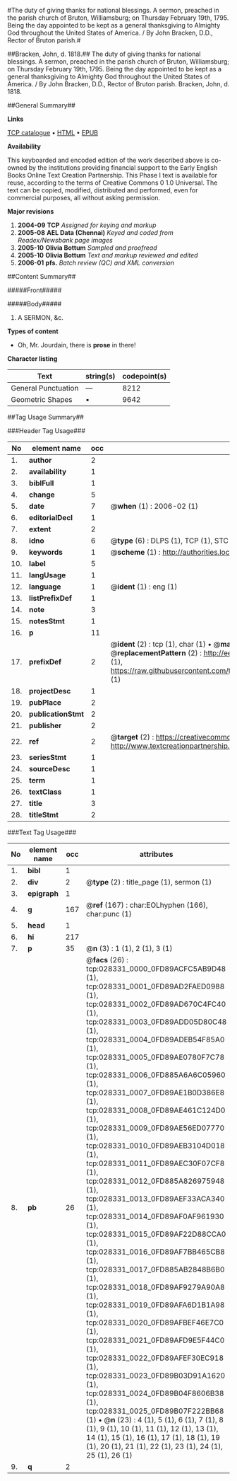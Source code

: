 #The duty of giving thanks for national blessings. A sermon, preached in the parish church of Bruton, Williamsburg; on Thursday February 19th, 1795. Being the day appointed to be kept as a general thanksgiving to Almighty God throughout the United States of America. / By John Bracken, D.D., Rector of Bruton parish.#

##Bracken, John, d. 1818.##
The duty of giving thanks for national blessings. A sermon, preached in the parish church of Bruton, Williamsburg; on Thursday February 19th, 1795. Being the day appointed to be kept as a general thanksgiving to Almighty God throughout the United States of America. / By John Bracken, D.D., Rector of Bruton parish.
Bracken, John, d. 1818.

##General Summary##

**Links**

[TCP catalogue](http://www.ota.ox.ac.uk/tcp/)  • 
[HTML](http://tei.it.ox.ac.uk/tcp/Texts-HTML/free/N21/N21548.html)  • 
[EPUB](http://tei.it.ox.ac.uk/tcp/Texts-EPUB/free/N21/N21548.epub)

**Availability**

This keyboarded and encoded edition of the
	       work described above is co-owned by the institutions
	       providing financial support to the Early English Books
	       Online Text Creation Partnership. This Phase I text is
	       available for reuse, according to the terms of Creative
	       Commons 0 1.0 Universal. The text can be copied,
	       modified, distributed and performed, even for
	       commercial purposes, all without asking permission.

**Major revisions**

1. __2004-09__ __TCP__ *Assigned for keying and markup*
1. __2005-08__ __AEL Data (Chennai)__ *Keyed and coded from Readex/Newsbank page images*
1. __2005-10__ __Olivia Bottum__ *Sampled and proofread*
1. __2005-10__ __Olivia Bottum__ *Text and markup reviewed and edited*
1. __2006-01__ __pfs.__ *Batch review (QC) and XML conversion*

##Content Summary##

#####Front#####

#####Body#####

1. A SERMON, &c.

**Types of content**

  * Oh, Mr. Jourdain, there is **prose** in there!

**Character listing**


|Text|string(s)|codepoint(s)|
|---|---|---|
|General Punctuation|—|8212|
|Geometric Shapes|▪|9642|

##Tag Usage Summary##

###Header Tag Usage###

|No|element name|occ|attributes|
|---|---|---|---|
|1.|__author__|2||
|2.|__availability__|1||
|3.|__biblFull__|1||
|4.|__change__|5||
|5.|__date__|7| @__when__ (1) : 2006-02 (1)|
|6.|__editorialDecl__|1||
|7.|__extent__|2||
|8.|__idno__|6| @__type__ (6) : DLPS (1), TCP (1), STC (1), NOTIS (1), IMAGE-SET (1), EVANS-CITATION (1)|
|9.|__keywords__|1| @__scheme__ (1) : http://authorities.loc.gov/ (1)|
|10.|__label__|5||
|11.|__langUsage__|1||
|12.|__language__|1| @__ident__ (1) : eng (1)|
|13.|__listPrefixDef__|1||
|14.|__note__|3||
|15.|__notesStmt__|1||
|16.|__p__|11||
|17.|__prefixDef__|2| @__ident__ (2) : tcp (1), char (1)  •  @__matchPattern__ (2) : ([0-9\-]+):([0-9IVX]+) (1), (.+) (1)  •  @__replacementPattern__ (2) : http://eebo.chadwyck.com/downloadtiff?vid=$1&page=$2 (1), https://raw.githubusercontent.com/textcreationpartnership/Texts/master/tcpchars.xml#$1 (1)|
|18.|__projectDesc__|1||
|19.|__pubPlace__|2||
|20.|__publicationStmt__|2||
|21.|__publisher__|2||
|22.|__ref__|2| @__target__ (2) : https://creativecommons.org/publicdomain/zero/1.0/ (1), http://www.textcreationpartnership.org/docs/. (1)|
|23.|__seriesStmt__|1||
|24.|__sourceDesc__|1||
|25.|__term__|1||
|26.|__textClass__|1||
|27.|__title__|3||
|28.|__titleStmt__|2||


###Text Tag Usage###

|No|element name|occ|attributes|
|---|---|---|---|
|1.|__bibl__|1||
|2.|__div__|2| @__type__ (2) : title_page (1), sermon (1)|
|3.|__epigraph__|1||
|4.|__g__|167| @__ref__ (167) : char:EOLhyphen (166), char:punc (1)|
|5.|__head__|1||
|6.|__hi__|217||
|7.|__p__|35| @__n__ (3) : 1 (1), 2 (1), 3 (1)|
|8.|__pb__|26| @__facs__ (26) : tcp:028331_0000_0FD89ACFC5AB9D48 (1), tcp:028331_0001_0FD89AD2FAED0988 (1), tcp:028331_0002_0FD89AD670C4FC40 (1), tcp:028331_0003_0FD89ADD05D80C48 (1), tcp:028331_0004_0FD89ADEB54F85A0 (1), tcp:028331_0005_0FD89AE0780F7C78 (1), tcp:028331_0006_0FD885A6A6C05960 (1), tcp:028331_0007_0FD89AE1B0D386E8 (1), tcp:028331_0008_0FD89AE461C124D0 (1), tcp:028331_0009_0FD89AE56ED07770 (1), tcp:028331_0010_0FD89AEB3104D018 (1), tcp:028331_0011_0FD89AEC30F07CF8 (1), tcp:028331_0012_0FD885A826975948 (1), tcp:028331_0013_0FD89AEF33ACA340 (1), tcp:028331_0014_0FD89AF0AF961930 (1), tcp:028331_0015_0FD89AF22D88CCA0 (1), tcp:028331_0016_0FD89AF7BB465CB8 (1), tcp:028331_0017_0FD885AB2848B6B0 (1), tcp:028331_0018_0FD89AF9279A90A8 (1), tcp:028331_0019_0FD89AFA6D1B1A98 (1), tcp:028331_0020_0FD89AFBEF46E7C0 (1), tcp:028331_0021_0FD89AFD9E5F44C0 (1), tcp:028331_0022_0FD89AFEF30EC918 (1), tcp:028331_0023_0FD89B03D91A1620 (1), tcp:028331_0024_0FD89B04F8606B38 (1), tcp:028331_0025_0FD89B07F222BB68 (1)  •  @__n__ (23) : 4 (1), 5 (1), 6 (1), 7 (1), 8 (1), 9 (1), 10 (1), 11 (1), 12 (1), 13 (1), 14 (1), 15 (1), 16 (1), 17 (1), 18 (1), 19 (1), 20 (1), 21 (1), 22 (1), 23 (1), 24 (1), 25 (1), 26 (1)|
|9.|__q__|2||
